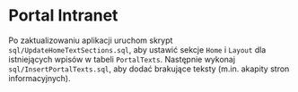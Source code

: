 # Portal Intranet

Po zaktualizowaniu aplikacji uruchom skrypt `sql/UpdateHomeTextSections.sql`, aby ustawić sekcje `Home` i `Layout` dla istniejących wpisów w tabeli `PortalTexts`.
Następnie wykonaj `sql/InsertPortalTexts.sql`, aby dodać brakujące teksty (m.in. akapity stron informacyjnych).
